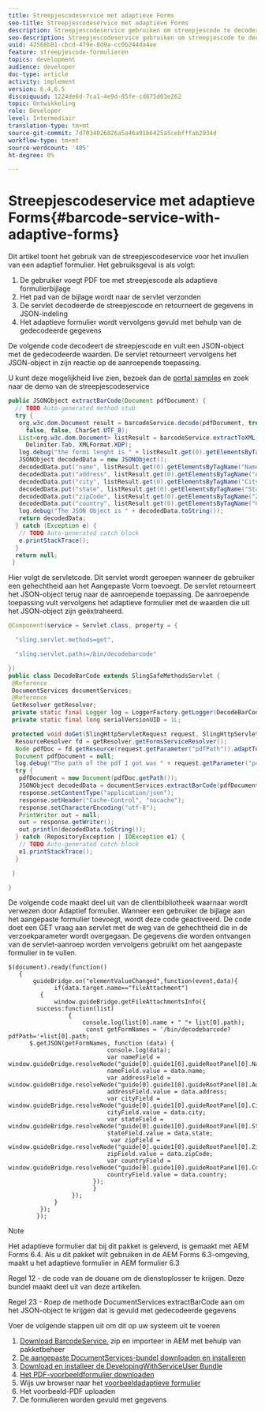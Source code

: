 ```yaml
---
title: Streepjescodeservice met adaptieve Forms
seo-title: Streepjescodeservice met adaptieve Forms
description: Streepjescodeservice gebruiken om streepjescode te decoderen en formuliervelden te vullen met de geëxtraheerde gegevens
seo-description: Streepjescodeservice gebruiken om streepjescode te decoderen en formuliervelden te vullen met de geëxtraheerde gegevens
uuid: 42568b81-cbcd-479e-8d9a-cc0b244da4ae
feature: streepjescode-formulieren
topics: development
audience: developer
doc-type: article
activity: implement
version: 6.4,6.5
discoiquuid: 1224de6d-7ca1-4e9d-85fe-cd675d03e262
topic: Ontwikkeling
role: Developer
level: Intermediair
translation-type: tm+mt
source-git-commit: 7d7034026826a5a46a91b6425a5cebfffab2934d
workflow-type: tm+mt
source-wordcount: '405'
ht-degree: 0%

---
```



# Streepjescodeservice met adaptieve Forms{#barcode-service-with-adaptive-forms}

Dit artikel toont het gebruik van de streepjescodeservice voor het invullen van een adaptief formulier. Het gebruiksgeval is als volgt:

1. De gebruiker voegt PDF toe met streepjescode als adaptieve formulierbijlage
1. Het pad van de bijlage wordt naar de servlet verzonden
1. De servlet decodeerde de streepjescode en retourneert de gegevens in JSON-indeling
1. Het adaptieve formulier wordt vervolgens gevuld met behulp van de gedecodeerde gegevens

De volgende code decodeert de streepjescode en vult een JSON-object met de gedecodeerde waarden. De servlet retourneert vervolgens het JSON-object in zijn reactie op de aanroepende toepassing.

U kunt deze mogelijkheid live zien, bezoek dan de [portal samples](https://forms.enablementadobe.com/content/samples/samples.html?query=0) en zoek naar de demo van de streepjescodeservice

```java
public JSONObject extractBarCode(Document pdfDocument) {
  // TODO Auto-generated method stub
  try {
   org.w3c.dom.Document result = barcodeService.decode(pdfDocument, true, false, false, false, false, false,
     false, false, CharSet.UTF_8);
   List<org.w3c.dom.Document> listResult = barcodeService.extractToXML(result, Delimiter.Carriage_Return,
     Delimiter.Tab, XMLFormat.XDP);
   log.debug("the form1 lenght is " + listResult.get(0).getElementsByTagName("form1").getLength());
   JSONObject decodedData = new JSONObject();
   decodedData.put("name", listResult.get(0).getElementsByTagName("Name").item(0).getTextContent());
   decodedData.put("address", listResult.get(0).getElementsByTagName("Address").item(0).getTextContent());
   decodedData.put("city", listResult.get(0).getElementsByTagName("City").item(0).getTextContent());
   decodedData.put("state", listResult.get(0).getElementsByTagName("State").item(0).getTextContent());
   decodedData.put("zipCode", listResult.get(0).getElementsByTagName("ZipCode").item(0).getTextContent());
   decodedData.put("country", listResult.get(0).getElementsByTagName("Country").item(0).getTextContent());
   log.debug("The JSON Object is " + decodedData.toString());
   return decodedData;
  } catch (Exception e) {
   // TODO Auto-generated catch block
   e.printStackTrace();
  }
  return null;
 }
```

Hier volgt de servletcode. Dit servlet wordt geroepen wanneer de gebruiker een gehechtheid aan het Aangepaste Vorm toevoegt. De servlet retourneert het JSON-object terug naar de aanroepende toepassing. De aanroepende toepassing vult vervolgens het adaptieve formulier met de waarden die uit het JSON-object zijn geëxtraheerd.

```java
@Component(service = Servlet.class, property = {

  "sling.servlet.methods=get",

  "sling.servlet.paths=/bin/decodebarcode"

})
public class DecodeBarCode extends SlingSafeMethodsServlet {
 @Reference
 DocumentServices documentServices;
 @Reference
 GetResolver getResolver;
 private static final Logger log = LoggerFactory.getLogger(DecodeBarCode.class);
 private static final long serialVersionUID = 1L;

 protected void doGet(SlingHttpServletRequest request, SlingHttpServletResponse response) {
  ResourceResolver fd = getResolver.getFormsServiceResolver();
  Node pdfDoc = fd.getResource(request.getParameter("pdfPath")).adaptTo(Node.class);
  Document pdfDocument = null;
  log.debug("The path of the pdf I got was " + request.getParameter("pdfPath"));
  try {
   pdfDocument = new Document(pdfDoc.getPath());
   JSONObject decodedData = documentServices.extractBarCode(pdfDocument);
   response.setContentType("application/json");
   response.setHeader("Cache-Control", "nocache");
   response.setCharacterEncoding("utf-8");
   PrintWriter out = null;
   out = response.getWriter();
   out.println(decodedData.toString());
  } catch (RepositoryException | IOException e1) {
   // TODO Auto-generated catch block
   e1.printStackTrace();
  }

 }

}
```

De volgende code maakt deel uit van de clientbibliotheek waarnaar wordt verwezen door Adaptief formulier. Wanneer een gebruiker de bijlage aan het aangepaste formulier toevoegt, wordt deze code geactiveerd. De code doet een GET vraag aan servlet met de weg van de gehechtheid die in de verzoekparameter wordt overgegaan. De gegevens die worden ontvangen van de servlet-aanroep worden vervolgens gebruikt om het aangepaste formulier in te vullen.

```
$(document).ready(function()
   {
       guideBridge.on("elementValueChanged",function(event,data){
             if(data.target.name=="fileAttachment")
         {
             window.guideBridge.getFileAttachmentsInfo({
        success:function(list) 
                 {
                     console.log(list[0].name + " "+ list[0].path);
                      const getFormNames = '/bin/decodebarcode?pdfPath='+list[0].path;
      $.getJSON(getFormNames, function (data) {
                            console.log(data);
                            var nameField = window.guideBridge.resolveNode("guide[0].guide1[0].guideRootPanel[0].Name[0]");
                            nameField.value = data.name;
                            var addressField = window.guideBridge.resolveNode("guide[0].guide1[0].guideRootPanel[0].Address[0]");
                            addressField.value = data.address;
                            var cityField = window.guideBridge.resolveNode("guide[0].guide1[0].guideRootPanel[0].City[0]");
                            cityField.value = data.city;
                            var stateField = window.guideBridge.resolveNode("guide[0].guide1[0].guideRootPanel[0].State[0]");
                            stateField.value = data.state;
                             var zipField = window.guideBridge.resolveNode("guide[0].guide1[0].guideRootPanel[0].Zip[0]");
                            zipField.value = data.zipCode;
                            var countryField = window.guideBridge.resolveNode("guide[0].guide1[0].guideRootPanel[0].Country[0]");
                            countryField.value = data.country;
                        });
                        }
                  });
             }
         });
        });
```

>[!NOTE]
>
>Het adaptieve formulier dat bij dit pakket is geleverd, is gemaakt met AEM Forms 6.4. Als u dit pakket wilt gebruiken in de AEM Forms 6.3-omgeving, maakt u het adaptieve formulier in AEM formulier 6.3

Regel 12 - de code van de douane om de dienstoplosser te krijgen. Deze bundel maakt deel uit van deze artikelen.

Regel 23 - Roep de methode DocumentServices extractBarCode aan om het JSON-object te krijgen dat is gevuld met gedecodeerde gegevens

Voer de volgende stappen uit om dit op uw systeem uit te voeren

1. [Download BarcodeService.](assets/barcodeservice.zip) zip en importeer in AEM met behulp van pakketbeheer
1. [De aangepaste DocumentServices-bundel downloaden en installeren](/help/forms/assets/common-osgi-bundles/AEMFormsDocumentServices.core-1.0-SNAPSHOT.jar)
1. [Download en installeer de DevelopingWithServiceUser Bundle](/help/forms/assets/common-osgi-bundles/DevelopingWithServiceUser.jar)
1. [Het PDF-voorbeeldformulier downloaden](assets/barcode.pdf)
1. Wijs uw browser naar het [voorbeeldadaptieve formulier](http://localhost:4502/content/dam/formsanddocuments/barcodedemo/jcr:content?wcmmode=disabled)
1. Het voorbeeld-PDF uploaden
1. De formulieren worden gevuld met gegevens

